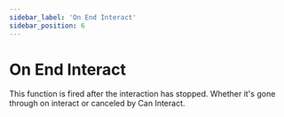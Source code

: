 ```yaml
---
sidebar_label: 'On End Interact'
sidebar_position: 6
---
```


# On End Interact

This function is fired after the interaction has stopped. Whether it's gone through on interact or canceled by Can Interact.
